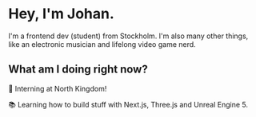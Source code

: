 # Hey, I'm Johan.

I'm a frontend dev (student) from Stockholm. I'm also many other things, like an electronic musician and lifelong video game nerd.

## What am I doing right now?
🚀 Interning at North Kingdom!

📚 Learning how to build stuff with Next.js, Three.js and Unreal Engine 5.

